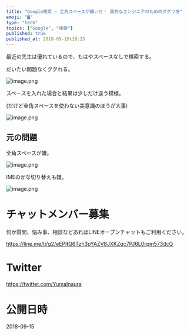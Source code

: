```yaml
---
title: "Google検索 — 全角スペースが嫌いだ！ 美的なエンジニアのためのググリ方"
emoji: "🖥"
type: "tech"
topics: ["Google", "検索"]
published: true
published_at: 2018-09-15t10:25
---
```


最近の先生は優れているので、もはやスペースなしで検索する。

だいたい問題なくググれる。

![image.png](https://qiita-image-store.s3.amazonaws.com/0/89618/694c6653-713e-2360-2348-503bb7a0a472.png)

スペースを入れた場合と結果は少しだけ違う模様。

(だけど全角スペースを使わない美意識のほうが大事)

![image.png](https://qiita-image-store.s3.amazonaws.com/0/89618/017d26fe-ba95-abd7-fc7f-d2ff8b9d7792.png)


## 元の問題

全角スペースが嫌。

![image.png](https://qiita-image-store.s3.amazonaws.com/0/89618/cdd10ee6-1ac6-26a1-03b9-f14938e25cc3.png)

IMEのかな切り替えも嫌。

![image.png](https://qiita-image-store.s3.amazonaws.com/0/89618/3f209815-4ed9-be53-cca7-c6480b52233f.png)








<!-- Update From Qiita API -->

# チャットメンバー募集


何か質問、悩み事、相談などあればLINEオープンチャットもご利用ください。

https://line.me/ti/g2/eEPltQ6Tzh3pYAZV8JXKZqc7PJ6L0rpm573dcQ





# Twitter


https://twitter.com/YumaInaura


<!-- Update From Qiita API -->



# 公開日時

2018-09-15
